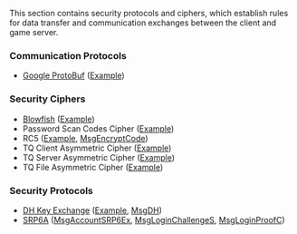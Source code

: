 This section contains security protocols and ciphers, which establish rules for data transfer and communication exchanges between the client and game server. 

### Communication Protocols
* [Google ProtoBuf](https://developers.google.com/protocol-buffers/) ([Example](Security/ProtoBuf))

### Security Ciphers
* [Blowfish](https://en.wikipedia.org/wiki/Blowfish_(cipher)) ([Example](https://gitlab.com/spirited/conquer/snippets/1840796))
* Password Scan Codes Cipher ([Example](https://gitlab.com/spirited/conquer/snippets/1840792))
* RC5 ([Example](https://gitlab.com/spirited/conquer/snippets/1840791), [MsgEncryptCode](Packets/MsgEncryptCode))
* TQ Client Asymmetric Cipher ([Example](https://gitlab.com/spirited/conquer/snippets/1840784))
* TQ Server Asymmetric Cipher ([Example](https://gitlab.com/spirited/conquer/snippets/1840785))
* TQ File Asymmetric Cipher ([Example](https://gitlab.com/spirited/conquer/snippets/1840786))

### Security Protocols
* [DH Key Exchange](https://en.wikipedia.org/wiki/Diffie%E2%80%93Hellman_key_exchange) ([Example](https://gitlab.com/spirited/conquer/snippets/1840793), [MsgDH](Packets/MsgDH))
* [SRP6A](https://en.wikipedia.org/wiki/Secure_Remote_Password_protocol) ([MsgAccountSRP6Ex](Packets/MsgAccountSRP6Ex), [MsgLoginChallengeS](Packets/MsgLoginChallengeS), [MsgLoginProofC](Packets/MsgLoginProofC))
